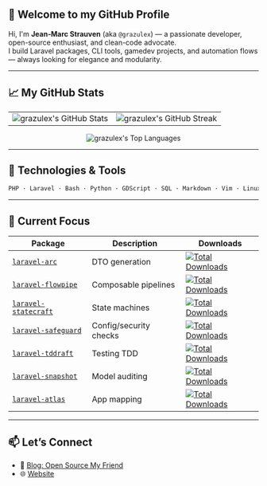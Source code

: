 ## 👋 Welcome to my GitHub Profile

Hi, I'm **Jean‑Marc Strauven** (aka `@grazulex`) — a passionate developer, open-source enthusiast, and clean-code advocate.  
I build Laravel packages, CLI tools, gamedev projects, and automation flows — always looking for elegance and modularity.

---

## 📈 My GitHub Stats

<table>
  <tr>
    <td>
      <img src="https://github-readme-stats.vercel.app/api?username=grazulex&theme=dark&show_icons=true&hide_border=false&count_private=true" alt="grazulex's GitHub Stats" />
    </td>
    <td>
      <img src="https://github-readme-streak-stats.herokuapp.com/?user=grazulex&theme=dark&hide_border=false" alt="grazulex's GitHub Streak" />
    </td>
  </tr>
</table>

<div align="center">
  <img src="https://github-readme-stats.vercel.app/api/top-langs/?username=grazulex&theme=dark&show_icons=true&hide_border=false&layout=compact" alt="grazulex's Top Languages" />
</div>

---

## 🧰 Technologies & Tools

```bash
PHP · Laravel · Bash · Python · GDScript · SQL · Markdown · Vim · Linux · Git
```

---

## 🔭 Current Focus

| Package                                                                | Description            | Downloads                                                                                                                                         |
| ---------------------------------------------------------------------- | ---------------------- | ------------------------------------------------------------------------------------------------------------------------------------------------- |
| [`laravel-arc`](https://github.com/grazulex/laravel-arc)               | DTO generation         | [![Total Downloads](https://img.shields.io/packagist/dt/grazulex/laravel-arc)](https://packagist.org/packages/grazulex/laravel-arc)               |
| [`laravel-flowpipe`](https://github.com/grazulex/laravel-flowpipe)     | Composable pipelines   | [![Total Downloads](https://img.shields.io/packagist/dt/grazulex/laravel-flowpipe)](https://packagist.org/packages/grazulex/laravel-flowpipe)     |
| [`laravel-statecraft`](https://github.com/grazulex/laravel-statecraft) | State machines         | [![Total Downloads](https://img.shields.io/packagist/dt/grazulex/laravel-statecraft)](https://packagist.org/packages/grazulex/laravel-statecraft) |
| [`laravel-safeguard`](https://github.com/grazulex/laravel-safeguard)   | Config/security checks | [![Total Downloads](https://img.shields.io/packagist/dt/grazulex/laravel-safeguard)](https://packagist.org/packages/grazulex/laravel-safeguard)   |
| [`laravel-tddraft`](https://github.com/grazulex/laravel-tddraft)   | Testing TDD | [![Total Downloads](https://img.shields.io/packagist/dt/grazulex/laravel-tddraft)](https://packagist.org/packages/grazulex/laravel-tddraft)   |
| [`laravel-snapshot`](https://github.com/grazulex/laravel-snapshot)   | Model auditing | [![Total Downloads](https://img.shields.io/packagist/dt/grazulex/laravel-snapshot)](https://packagist.org/packages/grazulex/laravel-snapshot)   |
| [`laravel-atlas`](https://github.com/grazulex/laravel-atlas)   | App mapping | [![Total Downloads](https://img.shields.io/packagist/dt/grazulex/laravel-atlas)](https://packagist.org/packages/grazulex/laravel-atlas)   |


---

## 📫 Let’s Connect

- 📝 [Blog: Open Source My Friend](https://opensourcemyfriend.hashnode.dev/)
- 🌐 [Website](https://grazulex.dev)
